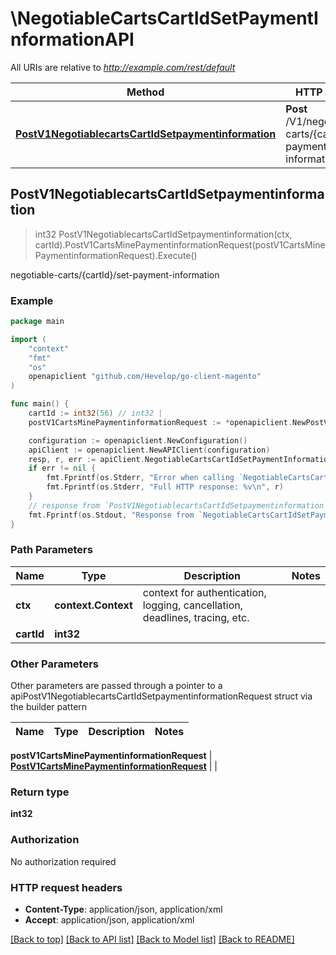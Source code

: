 # \NegotiableCartsCartIdSetPaymentInformationAPI

All URIs are relative to *http://example.com/rest/default*

Method | HTTP request | Description
------------- | ------------- | -------------
[**PostV1NegotiablecartsCartIdSetpaymentinformation**](NegotiableCartsCartIdSetPaymentInformationAPI.md#PostV1NegotiablecartsCartIdSetpaymentinformation) | **Post** /V1/negotiable-carts/{cartId}/set-payment-information | negotiable-carts/{cartId}/set-payment-information



## PostV1NegotiablecartsCartIdSetpaymentinformation

> int32 PostV1NegotiablecartsCartIdSetpaymentinformation(ctx, cartId).PostV1CartsMinePaymentinformationRequest(postV1CartsMinePaymentinformationRequest).Execute()

negotiable-carts/{cartId}/set-payment-information



### Example

```go
package main

import (
	"context"
	"fmt"
	"os"
	openapiclient "github.com/Hevelop/go-client-magento"
)

func main() {
	cartId := int32(56) // int32 | 
	postV1CartsMinePaymentinformationRequest := *openapiclient.NewPostV1CartsMinePaymentinformationRequest(*openapiclient.NewQuoteDataPaymentInterface("Method_example")) // PostV1CartsMinePaymentinformationRequest |  (optional)

	configuration := openapiclient.NewConfiguration()
	apiClient := openapiclient.NewAPIClient(configuration)
	resp, r, err := apiClient.NegotiableCartsCartIdSetPaymentInformationAPI.PostV1NegotiablecartsCartIdSetpaymentinformation(context.Background(), cartId).PostV1CartsMinePaymentinformationRequest(postV1CartsMinePaymentinformationRequest).Execute()
	if err != nil {
		fmt.Fprintf(os.Stderr, "Error when calling `NegotiableCartsCartIdSetPaymentInformationAPI.PostV1NegotiablecartsCartIdSetpaymentinformation``: %v\n", err)
		fmt.Fprintf(os.Stderr, "Full HTTP response: %v\n", r)
	}
	// response from `PostV1NegotiablecartsCartIdSetpaymentinformation`: int32
	fmt.Fprintf(os.Stdout, "Response from `NegotiableCartsCartIdSetPaymentInformationAPI.PostV1NegotiablecartsCartIdSetpaymentinformation`: %v\n", resp)
}
```

### Path Parameters


Name | Type | Description  | Notes
------------- | ------------- | ------------- | -------------
**ctx** | **context.Context** | context for authentication, logging, cancellation, deadlines, tracing, etc.
**cartId** | **int32** |  | 

### Other Parameters

Other parameters are passed through a pointer to a apiPostV1NegotiablecartsCartIdSetpaymentinformationRequest struct via the builder pattern


Name | Type | Description  | Notes
------------- | ------------- | ------------- | -------------

 **postV1CartsMinePaymentinformationRequest** | [**PostV1CartsMinePaymentinformationRequest**](PostV1CartsMinePaymentinformationRequest.md) |  | 

### Return type

**int32**

### Authorization

No authorization required

### HTTP request headers

- **Content-Type**: application/json, application/xml
- **Accept**: application/json, application/xml

[[Back to top]](#) [[Back to API list]](../README.md#documentation-for-api-endpoints)
[[Back to Model list]](../README.md#documentation-for-models)
[[Back to README]](../README.md)

